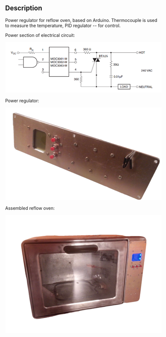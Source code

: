 ## Description

Power regulator for reflow oven, based on Arduino. Thermocouple is used to measure the temperature, PID regulator -- for control.

Power section of electrical circuit:

![alt text](https://github.com/AntonEvmenenko/power_regulator/blob/master/images/schematic.png)

Power regulator:

![alt text](https://github.com/AntonEvmenenko/power_regulator/blob/master/images/panel_front.png)

Assembled reflow oven:

![alt text](https://github.com/AntonEvmenenko/power_regulator/blob/master/images/reflow_oven.png)
